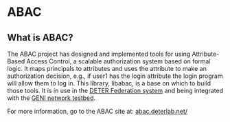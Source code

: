 # ABAC

## What is ABAC?

The ABAC project has designed and implemented tools for using Attribute-Based Access Control, a scalable authorization system based on formal logic. It maps principals to attributes and uses the attribute to make an authorization decision, e.g., if user1 has the login attribute the login program will allow them to log in. This library, libabac, is a base on which to build those tools. It is in use in the <a href="http://fedd.deterlab.net/">DETER Federation system</a> and being integrated with the  <a href="http://geni.net/">GENI network testbed</a>. 

For more information, go to the ABAC site at: <a href="http://abac.deterlab.net/">abac.deterlab.net/</a>


